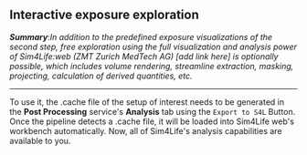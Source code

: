 ## Interactive exposure exploration

**_Summary_**:_In addition to the predefined exposure visualizations of the second step, free exploration using the full visualization and analysis power of Sim4Life:web (ZMT Zurich MedTech AG) [add link here] is optionally possible, which includes volume rendering, streamline extraction, masking, projecting, calculation of derived quantities, etc._

----


To use it, the .cache file of the setup of interest needs to be generated in the **Post Processing** service's
**Analysis** tab using the ```Export to S4L``` Button. Once the pipeline detects a .cache file, it will be loaded into
Sim4Life web's workbench automatically. Now, all of Sim4Life's analysis capabilities are available to you. 
